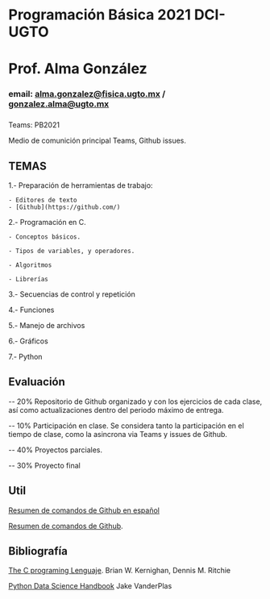 # Programación Básica 2021 DCI-UGTO

# Prof. Alma González 
### email: alma.gonzalez@fisica.ugto.mx / gonzalez.alma@ugto.mx
###

 Teams: PB2021

Medio de comunición principal Teams, Github issues. 

## TEMAS

1.- Preparación de herramientas de trabajo: 

    - Editores de texto
    - [Github](https://github.com/)

2.- Programación en C. 

    - Conceptos básicos.

    - Tipos de variables, y operadores.
    
    - Algoritmos
    
    - Librerías

3.- Secuencias de control y repetición

4.- Funciones

5.- Manejo de archivos

6.- Gráficos

7.- Python

## Evaluación

-- 20% Repositorio de Github organizado y con los ejercicios de cada clase, así como actualizaciones dentro del periodo máximo de entrega.

-- 10% Participación en clase. Se considera tanto la participación en el tiempo de clase, como la asincrona via Teams y issues de Github. 

-- 40% Proyectos parciales.  

-- 30% Proyecto final

## Util 
[Resumen de comandos de Github en español ](https://services.github.com/on-demand/downloads/es_ES/github-git-cheat-sheet.pdf )

[Resumen de comandos de Github](https://services.github.com/on-demand/downloads/github-git-cheat-sheet.pdf). 


## Bibliografía 

 
 [The C programing Lenguaje]( https://books.google.com.mx/books/about/-El_lenguaje_de_programación_C.html ). Brian W. Kernighan, Dennis M. Ritchie 

[Python Data Science Handbook](https://jakevdp.github.io/PythonDataScienceHandbook/index.html) Jake VanderPlas

